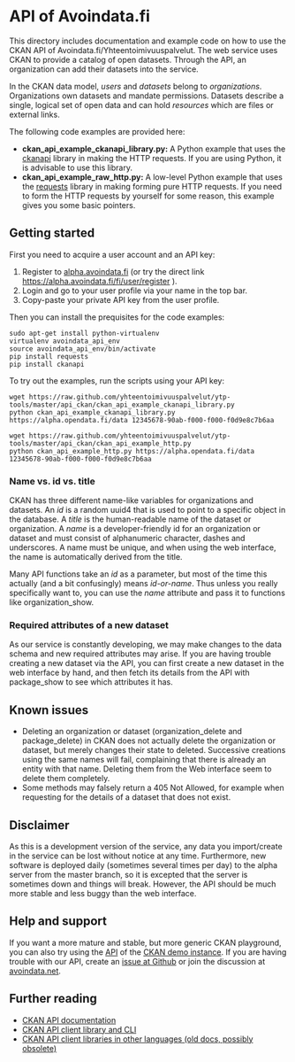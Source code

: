 
# API of Avoindata.fi

This directory includes documentation and example code on how to use the CKAN API of Avoindata.fi/Yhteentoimivuuspalvelut. The web service uses CKAN to provide a catalog of open datasets. Through the API, an organization can add their datasets into the service.

In the CKAN data model, *users* and *datasets* belong to *organizations*. Organizations own datasets and mandate permissions. Datasets describe a single, logical set of open data and can hold *resources* which are files or external links.

The following code examples are provided here:

* **ckan_api_example_ckanapi_library.py:** A Python example that uses the [ckanapi][ckanapilib] library in making the HTTP requests. If you are using Python, it is advisable to use this library.
* **ckan_api_example_raw_http.py:** A low-level Python example that uses the [requests][requests] library in making forming pure HTTP requests. If you need to form the HTTP requests by yourself for some reason, this example gives you some basic pointers.

## Getting started

First you need to acquire a user account and an API key:

1. Register to [alpha.avoindata.fi](https://alpha.avoindata.fi) (or try the direct link https://alpha.avoindata.fi/fi/user/register ).
2. Login and go to your user profile via your name in the top bar.
3. Copy-paste your private API key from the user profile.

Then you can install the prequisites for the code examples:

    sudo apt-get install python-virtualenv
    virtualenv avoindata_api_env
    source avoindata_api_env/bin/activate
    pip install requests
    pip install ckanapi

To try out the examples, run the scripts using your API key:

    wget https://raw.github.com/yhteentoimivuuspalvelut/ytp-tools/master/api_ckan/ckan_api_example_ckanapi_library.py
    python ckan_api_example_ckanapi_library.py https://alpha.opendata.fi/data 12345678-90ab-f000-f000-f0d9e8c7b6aa

    wget https://raw.github.com/yhteentoimivuuspalvelut/ytp-tools/master/api_ckan/ckan_api_example_http.py
    python ckan_api_example_http.py https://alpha.opendata.fi/data 12345678-90ab-f000-f000-f0d9e8c7b6aa

### Name vs. id vs. title

CKAN has three different name-like variables for organizations and datasets. An *id* is a random uuid4 that is used to point to a specific object in the database. A *title* is the human-readable name of the dataset or organization. A *name* is a developer-friendly id for an organization or dataset and must consist of alphanumeric character, dashes and underscores. A name must be unique, and when using the web interface, the name is automatically derived from the title.

Many API functions take an *id* as a parameter, but most of the time this actually (and a bit confusingly) means *id-or-name*. Thus unless you really specifically want to, you can use the *name* attribute and pass it to functions like organization_show.

### Required attributes of a new dataset

As our service is constantly developing, we may make changes to the data schema and new required attributes may arise. If you are having trouble creating a new dataset via the API, you can first create a new dataset in the web interface by hand, and then fetch its details from the API with package_show to see which attributes it has.

## Known issues

* Deleting an organization or dataset (organization_delete and package_delete) in CKAN does not actually delete the organization or dataset, but merely changes their state to deleted. Successive creations using the same names will fail, complaining that there is already an entity with that name. Deleting them from the Web interface seem to delete them completely.
* Some methods may falsely return a 405 Not Allowed, for example when requesting for the details of a dataset that does not exist.

## Disclaimer

As this is a development version of the service, any data you import/create in the service can be lost without notice at any time. Furthermore, new software is deployed daily (sometimes several times per day) to the alpha server from the master branch, so it is excepted that the server is sometimes down and things will break. However, the API should be much more stable and less buggy than the web interface.

## Help and support

If you want a more mature and stable, but more generic CKAN playground, you can also try using the [API](http://demo.ckan.org/api) of the [CKAN demo instance](http://demo.ckan.org). If you are having trouble with our API, create an [issue at Github](https://github.com/yhteentoimivuuspalvelut/ytp/issues) or join the discussion at [avoindata.net](http://avoindata.net/questions/suomen-avoimen-datan-portaalin-rakentaminen).

## Further reading

* [CKAN API documentation][ckanapidocs]
* [CKAN API client library and CLI][ckanapilib]
* [CKAN API client libraries in other languages (old docs, possibly obsolete)][otherclients]

[ckanapidocs]: http://docs.ckan.org/en/latest/api/index.html
[ckanapilib]: https://github.com/okfn/ckanapi
[requests]: http://requests.readthedocs.org/en/latest/
[otherclients]: http://docs.ckan.org/en/ckan-1.7.1/api.html#clients
